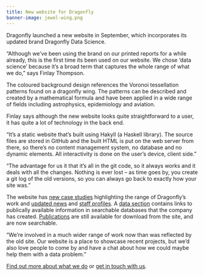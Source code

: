 ```yaml
---
title: New website for Dragonfly 
banner-image: jewel-wing.png
---
```

Dragonfly launched a new website in September, which incorporates its updated brand Dragonfly Data Science. 

“Although we’ve been using the brand on our printed reports for a while already, this is the first time its been used on our website. We chose ‘data science’ because it’s a broad term that captures the whole range of what we do,” says Finlay Thompson.

<!--more-->

The coloured background design references the Voronoi tessellation patterns found on a dragonfly wing. The patterns can be described and created by a mathematical formula and have been applied in a wide range of fields including astrophysics, epidemiology and aviation. 

Finlay says although the new website looks quite straightforward to a user, it has quite a lot of technology in the back end.  

“It’s a static website that’s built using Hakyll (a Haskell library). The source files are stored in GitHub and the built HTML is put on the web server from there, so there’s no content management system, no database and no dynamic elements. All interactivity is done on the user’s device, client side.”

“The advantage for us it that it’s all in the git code, so it always works and it deals with all the changes. Nothing is ever lost – as time goes by, you create a git log of the old versions, so you can always go back to exactly how your site was.” 

The website has [new case studies](/work/) highlighting the range of Dragonfly’s work and [updated news](/news/) and [staff profiles](/people). A [data section](/data/) contains links to publically available information in searchable databases that the company has created. [Publications](/publications/) are still available for download from the site, and are now searchable.  

“We’re involved in a much wider range of work now than was reflected by the old site. Our website is a place to showcase recent projects, but we’d also love people to come by and have a chat about how we could maybe help them with a data problem.”


[Find out more about what we do](/work/) or [get in touch with us](/publications/#contact).

